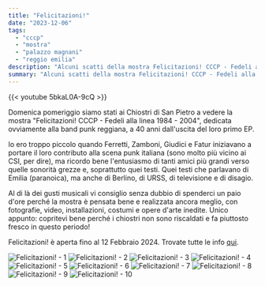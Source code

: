 ```yaml
---
title: "Felicitazioni!"
date: "2023-12-06"
tags: 
  - "cccp"
  - "mostra"
  - "palazzo magnani"
  - "reggio emilia"
description: "Alcuni scatti della mostra Felicitazioni! CCCP - Fedeli alla linea 1984 - 2004."
summary: "Alcuni scatti della mostra Felicitazioni! CCCP - Fedeli alla linea 1984 - 2004."
---
```


{{< youtube 5bkaL0A-9cQ >}}

Domenica pomeriggio siamo stati ai Chiostri di San Pietro a vedere la mostra "Felicitazioni! CCCP - Fedeli alla linea 1984 - 2004", dedicata ovviamente alla band punk reggiana, a 40 anni dall'uscita del loro primo EP.

Io ero troppo piccolo quando Ferretti, Zamboni, Giudici e Fatur iniziavano a portare il loro contributo alla scena punk italiana (sono molto più vicino ai CSI, per dire), ma ricordo bene l'entusiasmo di tanti amici più grandi verso quelle sonorità grezze e, soprattutto quei testi. Quei testi che parlavano di Emilia (paranoica), ma anche di Berlino, di URSS, di televisione e di disagio.

Al di là dei gusti musicali vi consiglio senza dubbio di spenderci un paio d'ore perché la mostra è pensata bene e realizzata ancora meglio, con fotografie, video, installazioni, costumi e opere d'arte inedite.
Unico appunto: copritevi bene perché i chiostri non sono riscaldati e fa piuttosto fresco in questo periodo!

Felicitazioni! è aperta fino al 12 Febbraio 2024. Trovate tutte le info [qui](https://www.palazzomagnani.it/exhibition/felicitazioni-cccp-fedeli-alla-linea-1984-2024/).

![Felicitazioni! - 1](images/IMG_1566.jpeg)
![Felicitazioni! - 2](images/IMG_1567.jpeg)
![Felicitazioni! - 3](images/IMG_1573.jpeg)
![Felicitazioni! - 4](images/IMG_1580.jpeg)
![Felicitazioni! - 5](images/IMG_1586.jpeg)
![Felicitazioni! - 6](images/IMG_1592.jpeg)
![Felicitazioni! - 7](images/IMG_1594.jpeg)
![Felicitazioni! - 8](images/IMG_1597.jpeg)
![Felicitazioni! - 9](images/IMG_1601.jpeg)
![Felicitazioni! - 10](images/IMG_1604.jpeg)